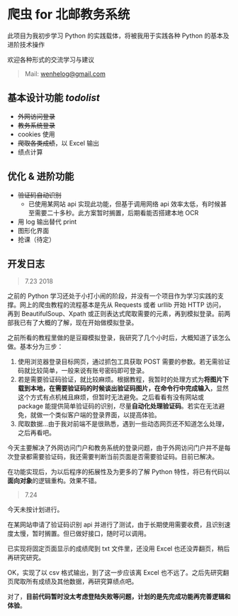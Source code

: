 # 爬虫 for 北邮教务系统

此项目为我初步学习 Python 的实践载体，将被我用于实践各种 Python 的基本及进阶技术操作

欢迎各种形式的交流学习与建议

> Mail: wenhelog@gmail.com

## 基本设计功能 *todolist* 

* ~~外网访问登录~~
* ~~教务系统登录~~
* cookies 使用
* ~~爬取各类成绩~~，以 Excel 输出
* 绩点计算

## 优化 & 进阶功能

* ~~验证码自动识别~~
  * 已使用某网站 api 实现此功能，但基于调用网络 api 效率太低，有时候甚至需要二十多秒。此方案暂时搁置，后期看能否搭建本地 OCR
* 用 log 输出替代 print
* 图形化界面
* 抢课（待定）

## 开发日志

> 7.23 2018

之前的 Python 学习还处于小打小闹的阶段，并没有一个项目作为学习实践的支撑。网上的爬虫教程的流程基本是先从 Requests 或者 urllib 开始 HTTP 访问，再到 BeautifulSoup、Xpath 或正则表达式爬取需要的元素，再到模拟登录。前两部我已有了大概的了解，现在开始做模拟登录。

之前所看的教程里做的是豆瓣模拟登录，我研究了几个小时后，大概知道了该怎么做。基本分为三步：

1. 使用浏览器登录目标网页，通过抓包工具获取 POST 需要的参数。若无需验证码就比较简单，一般来说有账号密码即可登录。
2. 若是需要验证码验证，就比较麻烦。根据教程，我暂时的处理方式为**将图片下载到本地，在需要验证码的时候谈出验证码图片，在命令行中完成输入**，显然这个方式有点机械且麻烦，但暂时无法避免。之后看看有没有网站或 package 能提供简单验证码的识别，尽量**自动化处理验证码**。若实在无法避免，就做一个类似客户端的登录界面，以提高体验。
3. 爬取数据…由于我对前端不是很熟悉，遇到一些动态网页还不知道怎么处理，之后再看吧。

今天主要解决了外网访问门户和教务系统的登录问题，由于外网访问门户并不是每次登录都需要验证码，我还需要判断当前页面是否需要验证码。目前已解决。

在功能实现后，为以后程序的拓展性及为更多的了解 Python 特性，将已有代码以**面向对象**的逻辑重构。效果不错。

> 7.24

今天未按计划进行。

在某网站申请了验证码识别 api 并进行了测试，由于长期使用需要收费，且识别速度太慢，暂时搁置。但已做好接口，随时可以调用。

已实现将固定页面显示的成绩爬到 txt 文件里，还没用 Excel 也还没弄翻页，稍后再研究研究。

OK，实现了以 csv 格式输出，到了这一步应该离 Excel 也不远了。之后先研究翻页爬取所有成绩及其他数据，再研究算绩点吧。

对了，**目前代码暂时没太考虑登陆失败等问题，计划的是先完成功能再完善逻辑和体验**。
